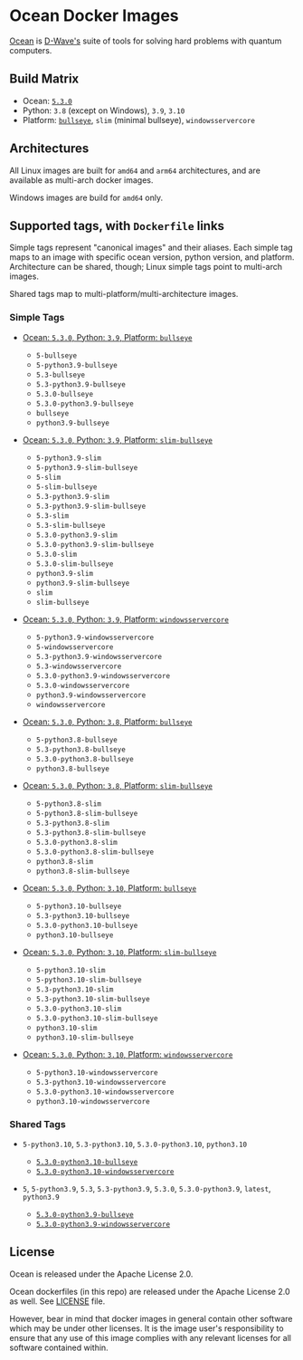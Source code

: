 # Ocean Docker Images

[Ocean](https://docs.ocean.dwavesys.com/en/stable) is
[D-Wave's](<https://www.dwavesys.com>) suite of tools for solving hard problems
with quantum computers.

## Build Matrix

- Ocean: [`5.3.0`](https://github.com/dwavesystems/dwave-ocean-sdk/releases/5.3.0)
- Python: `3.8` (except on Windows), `3.9`, `3.10`
- Platform: [`bullseye`](https://wiki.debian.org/DebianBullseye), `slim` (minimal bullseye), `windowsservercore`

## Architectures

All Linux images are built for `amd64` and `arm64` architectures, and are available
as multi-arch docker images.

Windows images are build for `amd64` only.

## Supported tags, with `Dockerfile` links

Simple tags represent "canonical images" and their aliases. Each simple tag maps
to an image with specific ocean version, python version, and platform.
Architecture can be shared, though; Linux simple tags point to multi-arch images.

Shared tags map to multi-platform/multi-architecture images.

### Simple Tags

- [Ocean: `5.3.0`, Python: `3.9`, Platform: `bullseye`](https://github.com/dwavesystems/ocean-docker/blob/master/dockerfiles/5/python3.9/bullseye/Dockerfile)
  - `5-bullseye`
  - `5-python3.9-bullseye`
  - `5.3-bullseye`
  - `5.3-python3.9-bullseye`
  - `5.3.0-bullseye`
  - `5.3.0-python3.9-bullseye`
  - `bullseye`
  - `python3.9-bullseye`

- [Ocean: `5.3.0`, Python: `3.9`, Platform: `slim-bullseye`](https://github.com/dwavesystems/ocean-docker/blob/master/dockerfiles/5/python3.9/slim-bullseye/Dockerfile)
  - `5-python3.9-slim`
  - `5-python3.9-slim-bullseye`
  - `5-slim`
  - `5-slim-bullseye`
  - `5.3-python3.9-slim`
  - `5.3-python3.9-slim-bullseye`
  - `5.3-slim`
  - `5.3-slim-bullseye`
  - `5.3.0-python3.9-slim`
  - `5.3.0-python3.9-slim-bullseye`
  - `5.3.0-slim`
  - `5.3.0-slim-bullseye`
  - `python3.9-slim`
  - `python3.9-slim-bullseye`
  - `slim`
  - `slim-bullseye`

- [Ocean: `5.3.0`, Python: `3.9`, Platform: `windowsservercore`](https://github.com/dwavesystems/ocean-docker/blob/master/dockerfiles/5/python3.9/windowsservercore/Dockerfile)
  - `5-python3.9-windowsservercore`
  - `5-windowsservercore`
  - `5.3-python3.9-windowsservercore`
  - `5.3-windowsservercore`
  - `5.3.0-python3.9-windowsservercore`
  - `5.3.0-windowsservercore`
  - `python3.9-windowsservercore`
  - `windowsservercore`

- [Ocean: `5.3.0`, Python: `3.8`, Platform: `bullseye`](https://github.com/dwavesystems/ocean-docker/blob/master/dockerfiles/5/python3.8/bullseye/Dockerfile)
  - `5-python3.8-bullseye`
  - `5.3-python3.8-bullseye`
  - `5.3.0-python3.8-bullseye`
  - `python3.8-bullseye`

- [Ocean: `5.3.0`, Python: `3.8`, Platform: `slim-bullseye`](https://github.com/dwavesystems/ocean-docker/blob/master/dockerfiles/5/python3.8/slim-bullseye/Dockerfile)
  - `5-python3.8-slim`
  - `5-python3.8-slim-bullseye`
  - `5.3-python3.8-slim`
  - `5.3-python3.8-slim-bullseye`
  - `5.3.0-python3.8-slim`
  - `5.3.0-python3.8-slim-bullseye`
  - `python3.8-slim`
  - `python3.8-slim-bullseye`

- [Ocean: `5.3.0`, Python: `3.10`, Platform: `bullseye`](https://github.com/dwavesystems/ocean-docker/blob/master/dockerfiles/5/python3.10/bullseye/Dockerfile)
  - `5-python3.10-bullseye`
  - `5.3-python3.10-bullseye`
  - `5.3.0-python3.10-bullseye`
  - `python3.10-bullseye`

- [Ocean: `5.3.0`, Python: `3.10`, Platform: `slim-bullseye`](https://github.com/dwavesystems/ocean-docker/blob/master/dockerfiles/5/python3.10/slim-bullseye/Dockerfile)
  - `5-python3.10-slim`
  - `5-python3.10-slim-bullseye`
  - `5.3-python3.10-slim`
  - `5.3-python3.10-slim-bullseye`
  - `5.3.0-python3.10-slim`
  - `5.3.0-python3.10-slim-bullseye`
  - `python3.10-slim`
  - `python3.10-slim-bullseye`

- [Ocean: `5.3.0`, Python: `3.10`, Platform: `windowsservercore`](https://github.com/dwavesystems/ocean-docker/blob/master/dockerfiles/5/python3.10/windowsservercore/Dockerfile)
  - `5-python3.10-windowsservercore`
  - `5.3-python3.10-windowsservercore`
  - `5.3.0-python3.10-windowsservercore`
  - `python3.10-windowsservercore`


### Shared Tags

- `5-python3.10`, `5.3-python3.10`, `5.3.0-python3.10`, `python3.10`
  - [`5.3.0-python3.10-bullseye`](https://github.com/dwavesystems/ocean-docker/blob/master/dockerfiles/5/python3.10/bullseye/Dockerfile)
  - [`5.3.0-python3.10-windowsservercore`](https://github.com/dwavesystems/ocean-docker/blob/master/dockerfiles/5/python3.10/windowsservercore/Dockerfile)

- `5`, `5-python3.9`, `5.3`, `5.3-python3.9`, `5.3.0`, `5.3.0-python3.9`, `latest`, `python3.9`
  - [`5.3.0-python3.9-bullseye`](https://github.com/dwavesystems/ocean-docker/blob/master/dockerfiles/5/python3.9/bullseye/Dockerfile)
  - [`5.3.0-python3.9-windowsservercore`](https://github.com/dwavesystems/ocean-docker/blob/master/dockerfiles/5/python3.9/windowsservercore/Dockerfile)


## License

Ocean is released under the Apache License 2.0.

Ocean dockerfiles (in this repo) are released under the Apache License 2.0 as well.
See [LICENSE](./LICENSE) file.

However, bear in mind that docker images in general contain other software which
may be under other licenses. It is the image user's responsibility to ensure
that any use of this image complies with any relevant licenses for all software
contained within.
